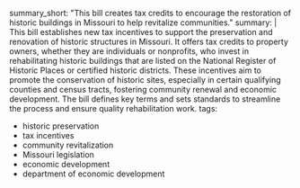 summary_short: "This bill creates tax credits to encourage the restoration of historic buildings in Missouri to help revitalize communities."
summary: |
  This bill establishes new tax incentives to support the preservation and renovation of historic structures in Missouri. It offers tax credits to property owners, whether they are individuals or nonprofits, who invest in rehabilitating historic buildings that are listed on the National Register of Historic Places or certified historic districts. These incentives aim to promote the conservation of historic sites, especially in certain qualifying counties and census tracts, fostering community renewal and economic development. The bill defines key terms and sets standards to streamline the process and ensure quality rehabilitation work.
tags:
  - historic preservation
  - tax incentives
  - community revitalization
  - Missouri legislation
  - economic development
  - department of economic development
